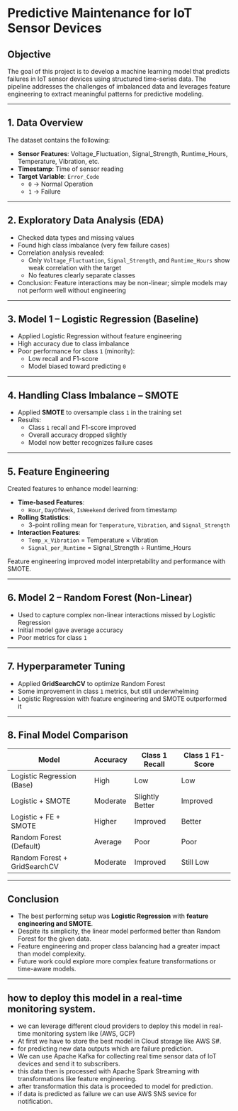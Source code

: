 # Predictive Maintenance for IoT Sensor Devices

## Objective

The goal of this project is to develop a machine learning model that predicts failures in IoT sensor devices using structured time-series data. The pipeline addresses the challenges of imbalanced data and leverages feature engineering to extract meaningful patterns for predictive modeling.

---

## 1. Data Overview

The dataset contains the following:

- **Sensor Features**: Voltage_Fluctuation, Signal_Strength, Runtime_Hours, Temperature, Vibration, etc.
- **Timestamp**: Time of sensor reading
- **Target Variable**: `Error_Code`
  - `0` → Normal Operation
  - `1` → Failure

---

## 2. Exploratory Data Analysis (EDA)

- Checked data types and missing values
- Found high class imbalance (very few failure cases)
- Correlation analysis revealed:
  - Only `Voltage_Fluctuation`, `Signal_Strength`, and `Runtime_Hours` show weak correlation with the target
  - No features clearly separate classes
- Conclusion: Feature interactions may be non-linear; simple models may not perform well without engineering

---

## 3. Model 1 – Logistic Regression (Baseline)

- Applied Logistic Regression without feature engineering
- High accuracy due to class imbalance
- Poor performance for class `1` (minority):
  - Low recall and F1-score
  - Model biased toward predicting `0`

---

## 4. Handling Class Imbalance – SMOTE

- Applied **SMOTE** to oversample class `1` in the training set
- Results:
  - Class `1` recall and F1-score improved
  - Overall accuracy dropped slightly
  - Model now better recognizes failure cases

---

## 5. Feature Engineering

Created features to enhance model learning:

- **Time-based Features**:
  - `Hour`, `DayOfWeek`, `IsWeekend` derived from timestamp
- **Rolling Statistics**:
  - 3-point rolling mean for `Temperature`, `Vibration`, and `Signal_Strength`
- **Interaction Features**:
  - `Temp_x_Vibration` = Temperature × Vibration
  - `Signal_per_Runtime` = Signal_Strength ÷ Runtime_Hours

Feature engineering improved model interpretability and performance with SMOTE.

---

## 6. Model 2 – Random Forest (Non-Linear)

- Used to capture complex non-linear interactions missed by Logistic Regression
- Initial model gave average accuracy
- Poor metrics for class `1`

---

## 7. Hyperparameter Tuning

- Applied **GridSearchCV** to optimize Random Forest
- Some improvement in class `1` metrics, but still underwhelming
- Logistic Regression with feature engineering and SMOTE outperformed it

---

## 8. Final Model Comparison

| Model                           | Accuracy | Class 1 Recall | Class 1 F1-Score |
|--------------------------------|----------|----------------|------------------|
| Logistic Regression (Base)     | High     | Low            | Low              |
| Logistic + SMOTE               | Moderate | Slightly Better| Improved         |
| Logistic + FE + SMOTE          | Higher    | Improved       | Better           |
| Random Forest (Default)        | Average  | Poor           | Poor             |
| Random Forest + GridSearchCV   | Moderate | Improved       | Still Low        |

---

## Conclusion

- The best performing setup was **Logistic Regression** with **feature engineering and SMOTE**.
- Despite its simplicity, the linear model performed better than Random Forest for the given data.
- Feature engineering and proper class balancing had a greater impact than model complexity.
- Future work could explore more complex feature transformations or time-aware models.

---


## how to deploy this model in a real-time monitoring system.

- we can leverage different cloud providers to deploy this model in real-time monitoring system like (AWS, GCP)
- At first we have to store the best model in Cloud storage like AWS S#.
- for predicting new data outputs which are failure prediction.
- We can use Apache Kafka for collecting real time sensor data of IoT devices and send it to subscribers.
- this data then is processed with Apache Spark Streaming with transformations like feature engineering.
- after transformation this data is proceeded to model for prediction.
- if data is predicted as failure we can use AWS SNS sevice for notification.

